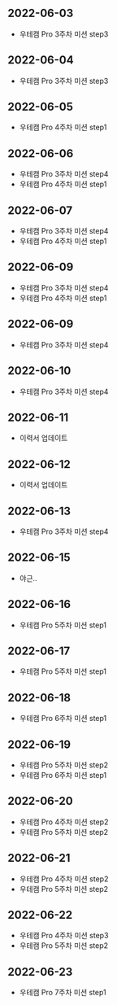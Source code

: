 ## 2022-06-03
- 우테캠 Pro 3주차 미션 step3
## 2022-06-04
- 우테캠 Pro 3주차 미션 step3
## 2022-06-05
- 우테캠 Pro 4주차 미션 step1
## 2022-06-06
- 우테캠 Pro 3주차 미션 step4
- 우테캠 Pro 4주차 미션 step1
## 2022-06-07
- 우테캠 Pro 3주차 미션 step4
- 우테캠 Pro 4주차 미션 step1
## 2022-06-09
- 우테캠 Pro 3주차 미션 step4
- 우테캠 Pro 4주차 미션 step1
## 2022-06-09
- 우테캠 Pro 3주차 미션 step4
## 2022-06-10
- 우테캠 Pro 3주차 미션 step4
## 2022-06-11
- 이력서 업데이트
## 2022-06-12
- 이력서 업데이트
## 2022-06-13
- 우테캠 Pro 3주차 미션 step4
## 2022-06-15
- 야근..
## 2022-06-16
- 우테캠 Pro 5주차 미션 step1
## 2022-06-17
- 우테캠 Pro 5주차 미션 step1
## 2022-06-18
- 우테캠 Pro 6주차 미션 step1
## 2022-06-19
- 우테캠 Pro 5주차 미션 step2
- 우테캠 Pro 6주차 미션 step1
## 2022-06-20
- 우테캠 Pro 4주차 미션 step2
- 우테캠 Pro 5주차 미션 step2
## 2022-06-21
- 우테캠 Pro 4주차 미션 step2
- 우테캠 Pro 5주차 미션 step2
## 2022-06-22
- 우테캠 Pro 4주차 미션 step3
- 우테캠 Pro 5주차 미션 step2
## 2022-06-23
- 우테캠 Pro 7주차 미션 step1

